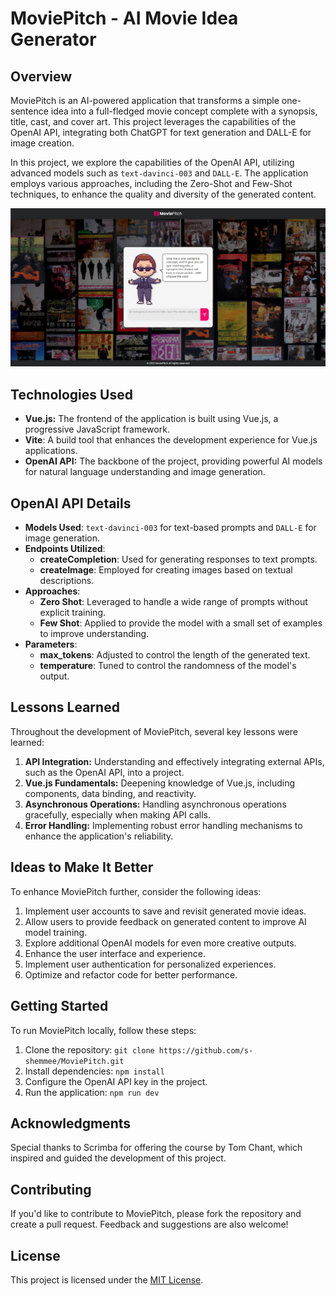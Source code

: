 # MoviePitch - AI Movie Idea Generator

## Overview

MoviePitch is an AI-powered application that transforms a simple one-sentence idea into a full-fledged movie concept complete with a synopsis, title, cast, and cover art. This project leverages the capabilities of the OpenAI API, integrating both ChatGPT for text generation and DALL-E for image creation.

In this project, we explore the capabilities of the OpenAI API, utilizing advanced models such as `text-davinci-003` and `DALL-E`. The application employs various approaches, including the Zero-Shot and Few-Shot techniques, to enhance the quality and diversity of the generated content.

![MoviePitch Interface](src/assets/Capture.JPG)

## Technologies Used

- **Vue.js:** The frontend of the application is built using Vue.js, a progressive JavaScript framework.
- **Vite**: A build tool that enhances the development experience for Vue.js applications.
- **OpenAI API:** The backbone of the project, providing powerful AI models for natural language understanding and image generation.

## OpenAI API Details

- **Models Used**: `text-davinci-003` for text-based prompts and `DALL-E` for image generation.
- **Endpoints Utilized**:
  - **createCompletion**: Used for generating responses to text prompts.
  - **createImage**: Employed for creating images based on textual descriptions.
- **Approaches**:
  - **Zero Shot**: Leveraged to handle a wide range of prompts without explicit training.
  - **Few Shot**: Applied to provide the model with a small set of examples to improve understanding.
- **Parameters**:
  - **max_tokens**: Adjusted to control the length of the generated text.
  - **temperature**: Tuned to control the randomness of the model's output.

## Lessons Learned

Throughout the development of MoviePitch, several key lessons were learned:

1. **API Integration:** Understanding and effectively integrating external APIs, such as the OpenAI API, into a project.
2. **Vue.js Fundamentals:** Deepening knowledge of Vue.js, including components, data binding, and reactivity.
3. **Asynchronous Operations:** Handling asynchronous operations gracefully, especially when making API calls.
4. **Error Handling:** Implementing robust error handling mechanisms to enhance the application's reliability.

## Ideas to Make It Better

To enhance MoviePitch further, consider the following ideas:

1. Implement user accounts to save and revisit generated movie ideas.
2. Allow users to provide feedback on generated content to improve AI model training.
3. Explore additional OpenAI models for even more creative outputs.
4. Enhance the user interface and experience.
5. Implement user authentication for personalized experiences.
6. Optimize and refactor code for better performance.

## Getting Started

To run MoviePitch locally, follow these steps:

1. Clone the repository: `git clone https://github.com/s-shemmee/MoviePitch.git`
2. Install dependencies: `npm install`
3. Configure the OpenAI API key in the project.
4. Run the application: `npm run dev`

## Acknowledgments

Special thanks to Scrimba for offering the course by Tom Chant, which inspired and guided the development of this project.

## Contributing

If you'd like to contribute to MoviePitch, please fork the repository and create a pull request. Feedback and suggestions are also welcome!

## License

This project is licensed under the [MIT License](LICENSE).
